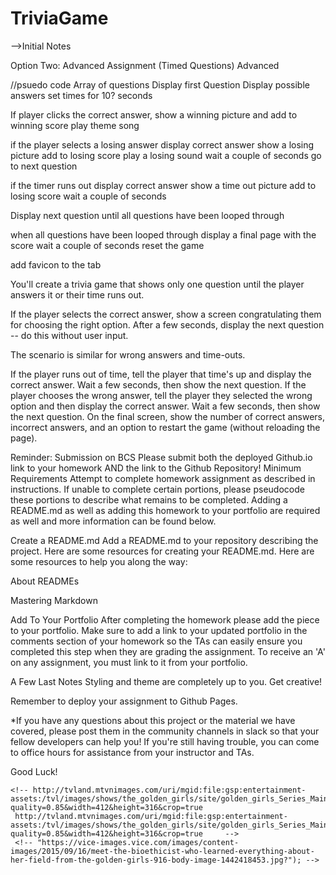 # TriviaGame

-->Initial Notes

Option Two: Advanced Assignment (Timed Questions)
Advanced

//psuedo code
Array of questions
Display first Question
Display possible answers
set times for 10? seconds

If player clicks the correct answer,
show a winning picture and 
add to winning score
play theme song

if the player selects a losing answer
display correct answer
show a losing picture
add to losing score
play a losing sound
wait a couple of seconds 
go to next question

if the timer runs out
display correct answer
show a time out picture
add to losing score
wait a couple of seconds

Display next question until all questions have been looped through

when all questions have been looped through
display a final  page with the score
wait a couple of seconds
reset the game


add favicon to the tab




You'll create a trivia game that shows only one question until the player answers it or their time runs out.

If the player selects the correct answer, show a screen congratulating them for choosing the right option. After a few seconds, display the next question -- do this without user input.

The scenario is similar for wrong answers and time-outs.

If the player runs out of time, tell the player that time's up and display the correct answer. Wait a few seconds, then show the next question.
If the player chooses the wrong answer, tell the player they selected the wrong option and then display the correct answer. Wait a few seconds, then show the next question.
On the final screen, show the number of correct answers, incorrect answers, and an option to restart the game (without reloading the page).

Reminder: Submission on BCS
Please submit both the deployed Github.io link to your homework AND the link to the Github Repository!
Minimum Requirements
Attempt to complete homework assignment as described in instructions. If unable to complete certain portions, please pseudocode these portions to describe what remains to be completed. Adding a README.md as well as adding this homework to your portfolio are required as well and more information can be found below.

Create a README.md
Add a README.md to your repository describing the project. Here are some resources for creating your README.md. Here are some resources to help you along the way:

About READMEs

Mastering Markdown

Add To Your Portfolio
After completing the homework please add the piece to your portfolio. Make sure to add a link to your updated portfolio in the comments section of your homework so the TAs can easily ensure you completed this step when they are grading the assignment. To receive an 'A' on any assignment, you must link to it from your portfolio.

A Few Last Notes
Styling and theme are completely up to you. Get creative!

Remember to deploy your assignment to Github Pages.

*If you have any questions about this project or the material we have covered, please post them in the community channels in slack so that your fellow developers can help you! If you're still having trouble, you can come to office hours for assistance from your instructor and TAs.

Good Luck!

 <!-- //https://pixel.nymag.com/imgs/daily/vulture/2017/03/02/02-golden-girls.w700.h700.jpg -->
    <!-- http://tvland.mtvnimages.com/uri/mgid:file:gsp:entertainment-assets:/tvl/images/shows/the_golden_girls/site/golden_girls_Series_Main_Portrait_768x316.png?quality=0.85&width=412&height=316&crop=true
     http://tvland.mtvnimages.com/uri/mgid:file:gsp:entertainment-assets:/tvl/images/shows/the_golden_girls/site/golden_girls_Series_Main_Portrait_768x316.png?quality=0.85&width=412&height=316&crop=true     -->
     <!-- "https://vice-images.vice.com/images/content-images/2015/09/16/meet-the-bioethicist-who-learned-everything-about-her-field-from-the-golden-girls-916-body-image-1442418453.jpg?"); -->